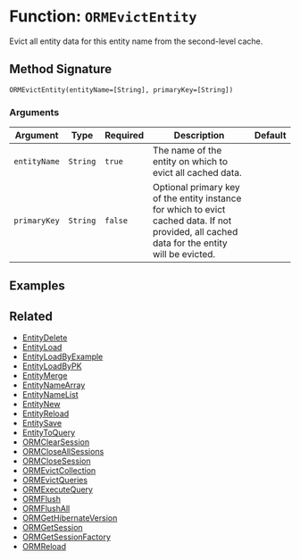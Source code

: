 [comment]: # (Note: This documentation is generated dynamically in the build process.  To modify the contents, change the javadoc on the _invoke method of the BIF class)

# Function: `ORMEvictEntity`

Evict all entity data for this entity name from the second-level cache.

## Method Signature

```
ORMEvictEntity(entityName=[String], primaryKey=[String])
```

### Arguments


| Argument | Type | Required | Description | Default |
|----------|------|----------|-------------|---------|
| `entityName` | `String` | `true` | The name of the entity on which to evict all cached data. |  |
| `primaryKey` | `String` | `false` | Optional primary key of the entity instance for which to evict cached data. If not provided, all cached data for the entity<br>                      will be evicted. |  |

## Examples



## Related

  * [EntityDelete](./EntityDelete.md)
  * [EntityLoad](./EntityLoad.md)
  * [EntityLoadByExample](./EntityLoadByExample.md)
  * [EntityLoadByPK](./EntityLoadByPK.md)
  * [EntityMerge](./EntityMerge.md)
  * [EntityNameArray](./EntityNameArray.md)
  * [EntityNameList](./EntityNameList.md)
  * [EntityNew](./EntityNew.md)
  * [EntityReload](./EntityReload.md)
  * [EntitySave](./EntitySave.md)
  * [EntityToQuery](./EntityToQuery.md)
  * [ORMClearSession](./ORMClearSession.md)
  * [ORMCloseAllSessions](./ORMCloseAllSessions.md)
  * [ORMCloseSession](./ORMCloseSession.md)
  * [ORMEvictCollection](./ORMEvictCollection.md)
  * [ORMEvictQueries](./ORMEvictQueries.md)
  * [ORMExecuteQuery](./ORMExecuteQuery.md)
  * [ORMFlush](./ORMFlush.md)
  * [ORMFlushAll](./ORMFlushAll.md)
  * [ORMGetHibernateVersion](./ORMGetHibernateVersion.md)
  * [ORMGetSession](./ORMGetSession.md)
  * [ORMGetSessionFactory](./ORMGetSessionFactory.md)
  * [ORMReload](./ORMReload.md)
